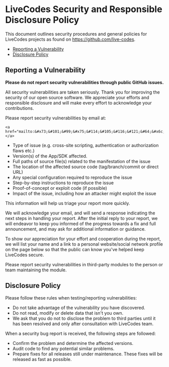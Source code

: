# LiveCodes Security and Responsible Disclosure Policy <!-- omit in toc -->

This document outlines security procedures and general policies for
LiveCodes projects as found on https://github.com/live-codes.

- [Reporting a Vulnerability](#reporting-a-vulnerability)
- [Disclosure Policy](#disclosure-policy)

## Reporting a Vulnerability

**Please do not report security vulnerabilities through public GitHub issues.**

All security vulnerabilities are taken seriously. Thank you for
improving the security of our open source software. We appreciate
your efforts and responsible disclosure and will make every effort
to acknowledge your contributions.

Please report security vulnerabilities by email at:

    <a href="mailto:&#x73;&#101;&#99;&#x75;&#114;&#105;&#116;&#121;&#64;&#x6c;&#x69;&#x76;&#101;&#x63;&#111;&#x64;&#x65;&#x73;&#46;&#105;&#x6f;">&#x73;&#101;&#99;&#x75;&#114;&#105;&#116;&#121;&#64;&#x6c;&#x69;&#x76;&#101;&#x63;&#111;&#x64;&#x65;&#x73;&#46;&#105;&#x6f;</a>

- Type of issue (e.g. cross-site scripting, authentication or authorization flaws etc.)
- Version(s) of the App/SDK affected.
- Full paths of source file(s) related to the manifestation of the issue
- The location of the affected source code (tag/branch/commit or direct URL)
- Any special configuration required to reproduce the issue
- Step-by-step instructions to reproduce the issue
- Proof-of-concept or exploit code (if possible)
- Impact of the issue, including how an attacker might exploit the issue

This information will help us triage your report more quickly.

We will acknowledge your email, and will send a response indicating
the next steps in handling your report. After the initial reply to
your report, we will endeavor to keep you informed of the progress towards
a fix and full announcement, and may ask for additional information or guidance.

To show our appreciation for your effort and cooperation during the report,
we will list your name and a link to a personal website/social network profile
on the page below so that the public can know you've helped keep LiveCodes secure.

Please report security vulnerabilities in third-party modules to the person or
team maintaining the module.

## Disclosure Policy

Please follow these rules when testing/reporting vulnerabilities:

- Do not take advantage of the vulnerability you have discovered.
- Do not read, modify or delete data that isn't you own.
- We ask that you do not to disclose the problem to third parties
  until it has been resolved and only after consultation with LiveCodes team.

When a security bug report is received, the following steps are followed:

- Confirm the problem and determine the affected versions.
- Audit code to find any potential similar problems.
- Prepare fixes for all releases still under maintenance. These fixes
  will be released as fast as possible.

<!--

## Acknowledgement

We sincerely appreciate the efforts of security researchers in keeping our community safe. The following people have responsibly disclosed vulnerabilities to us in the past:

- Name (with link to website)
 -->
